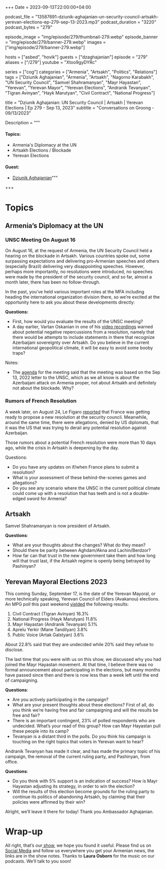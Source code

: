 +++
Date = 2023-09-13T22:00:00+04:00

podcast_file = "13587691-dziunik-aghajanian-un-security-council-artsakh-yerevan-elections-ep-279-sep-13-2023.mp3"
podcast_duration = "3220"
podcast_bytes = "279"

episode_image = "img/episode/279/thumbnail-279.webp"
episode_banner = "img/episode/279/banner-279.webp"
images = ["img/episode/279/banner-279.webp"]

hosts = ["asbed", "hovik"]
guests = ["dzaghajanian"]
episode = "279"
aliases = ["/279"]
youtube = "Xtoo9gyDYRc"

series = ["cog"]
categories = ["Armenia", "Artsakh", "Politics", "Relations"]
tags = ["Dziunik Aghajanian", "Armenia", "Artsakh", "Nagorno Karabakh", "UN Security Council", "Samvel Shahramanyan", "Mayr Hayastan", "Yerevan", "Yerevan Mayor", "Yerevan Elections", "Andranik Tevanyan", "Tigran Avinyan", "Hayk Marutyan", "Civil Contract", "National Progress"]

title = "Dziunik Aghajanian: UN Security Council | Artsakh | Yerevan Elections | Ep 279 - Sep 13, 2023"
subtitle = "Conversations on Groong - 09/13/2023"

Description = """

#### Topics:
  * Armenia's Diplomacy at the UN
  * Artsakh Elections / Blockade
  * Yerevan Elections

#### Guest:
  * [Dziunik Aghajanian](/guest/dzaghajanian)"""

+++

# Topics

## Armenia’s Diplomacy at the UN

### UNSC Meeting On August 16

On August 16, at the request of Armenia, the UN Security Council held a hearing on the blockade in Artsakh. Various countries spoke out, some surpassing expectations and delivering pro-Armenian speeches and others (especially Brazil) delivering very disappointing speeches. However, perhaps more importantly, no resolutions were introduced, no speeches were made by the president of the security council, and so far, almost a month later, there has been no follow-through.

In the past, you’ve held various important roles at the MFA including heading the international organization division there, so we’re excited at the opportunity here to ask you about these developments directly:

**Questions:**

* First, how would you evaluate the results of the UNSC meeting?
* A day earlier, Vartan Oskanian in one of his [video recordings](youtu.be/ZHY0X54p8kc) warned about potential negative repercussions from a resolution, namely that there would be attempts to include statements in there that recognize Azerbaijani sovereignty over Artsakh. Do you believe in the current international geopolitical climate, it will be easy to avoid some booby traps?

Notes:

* The [agenda](https://www.eeas.europa.eu/delegations/un-new-york/eu-statement-un-security-council-armenia-pr-letter-13-september-2022_en?s=63) for the meeting said that the meeting was based on the Sep 13, 2022 letter to the UNSC, which as we all know is about the Azerbaijani attack on Armenia proper, not about Artsakh and definitely not about the blockade. Why?

### Rumors of French Resolution

A week later, on August 24, Le Figaro [reported](https://www.lefigaro.fr/international/dans-le-haut-karabakh-la-france-au-secours-des-armeniens-20230824) that France was getting ready to propose a new resolution at the security council. Meanwhile, around the same time, there were allegations, denied by US diplomats, that it was the US that was trying to derail any potential resolution against Azerbaijan.

Those rumors about a potential French resolution were more than 10 days ago, while the crisis in Artsakh is deepening by the day. 

Questions:

* Do you have any updates on if/when France plans to submit a resolution?
* What is your assessment of these behind-the-scenes games and allegations?
* Do you see any scenario where the UNSC in the current political climate could come up with a resolution that has teeth and is not a double-edged sword for Armenia?

## Artsakh

Samvel Shahramanyan is now president of Artsakh.

**Questions**:

* What are your thoughts about the changes? What do they mean?
* Should there be parity between Aghdam/Akna and Lachin/Berdzor?
* How far can that trust in the new government take them and how long will that trust last, if the Artsakh regime is openly being betrayed by Pashinyan?

## Yerevan Mayoral Elections 2023

This coming Sunday, September 17, is the date of the Yerevan Mayoral, or more technically speaking, Yerevan Council of Elders (Avakanou) elections. An MPG poll this past weekend [yielded](https://twitter.com/HovikYerevan/status/1699800824854020275) the following results:

1. Civil Contract (Tigran Avinyan) 16.3%
2. National Progress (Hayk Marutyan) 11.8%
3. Mayr Hayastan (Andranik Tevanyan) 5.1%
4. Aprelu Yerkir (Mane Tandilyan) 3.8%
5. Public Voice (Artak Galstyan) 3.6%

About 22.8% said that they are undecided while 20% said they refuse to disclose.

The last time that you were with us on this show, we discussed why you had joined the Mayr Hayastan movement. At that time, I believe there was no formal announcement about participating in the elections, but many months have passed since then and there is now less than a week left until the end of campaigning. 

**Questions**:

* Are you actively participating in the campaign?
* What are your present thoughts about these elections? First of all, do you think we’re having free and fair campaigning and will the results be free and fair?
* There is an important contingent, 23% of polled respondents who are undecided. What’s your read of this group? How can Mayr Hayastan pull these people into its camp?
* Tevanyan is a distant third in the polls. Do you think his campaign is touching on the right topics that voters in Yerevan want to hear?

Andranik Tevanyan has made it clear, and has made the primary topic of his campaign, the removal of the current ruling party, and Pashinyan, from office.

**Questions**:

* Do you think with 5% support is an indication of success? How is Mayr Hayastan adjusting its strategy, in order to win the election?
* Will the results of this election become grounds for the ruling party to continue its politics of abandoning Artsakh, by claiming that their policies were affirmed by their win?

Alright, we’ll leave it there for today! Thank you Ambassador Aghajanian.

# Wrap-up

All right, that’s our[ show](https://podcasts.groong.org/), we hope you found it useful. Please find us on[ Social Media](https://lintr.ee/groong) and follow us everywhere you get your Armenian news, the links are in the show notes. Thanks to **Laura Osborn** for the music on our podcasts. We’ll talk to you soon!
